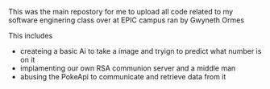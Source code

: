 This was the main repostory for me to upload all code related to my software enginering class over at EPIC campus ran by Gwyneth Ormes

This includes 
- createing a basic Ai to take a image and tryign to predict what number is on it
- implamenting our own RSA communion server and a middle man
- abusing the PokeApi to communicate and retrieve data from it
